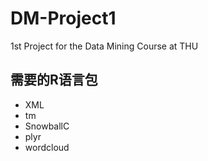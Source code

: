 # DM-Project1
1st Project for the Data Mining Course at THU

## 需要的R语言包

- XML
- tm
- SnowballC
- plyr
- wordcloud


